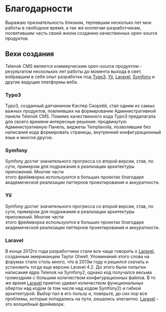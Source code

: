 # Благодарности

Выражаю признательность близким, терпевшим несколько лет мои работы
в свободное время, а так же коллегам-разработчикам, посвятившим часть своей жизни 
созданию качественных open-source продуктов.

## Вехи создания

Telenok CMS является коммерческим open-source продуктом - результатом нескольких лет работы до момента выхода в свет, вобравшим в себя опыт 
разработки под [Typo3](https://typo3.org/), [Yii](http://www.yiiframework.com/), 
[Laravel](https://laravel.com/), [Symfony](http://symfony.com/) и другие ведущие платформы веба.

### Typo3

Typo3, созданный датчанином Каспер Скорхёй, стал одним из самых важных продуктов, повлиявших 
на формирование Административной панели Telenok CMS. Помимо качественного кода Typo3 предалагала для своего времени интересные решения:
продвинутую Административную Панель, виджеты Templavoila, позволявшие без написания кода формировать страницы, 
внутренний конфигурационный язык и многое другое.

### Symfony

Symfony достиг значительного прогресса со второй версии, став, по сути, примером для подражания в реализации архитектуры приложений. Многие части  
этого фреймворка используются в больших проектах благодаря академической реализации паттернов проектирования и аккуратности.

### Yii

Symfony достиг значительного прогресса со второй версии, став, по сути, примером для подражания в реализации архитектуры приложений. Многие части  
этого фреймворка используются в больших проектах благодаря академической реализации паттернов проектирования и аккуратности.

### Laravel

В конце 2012го года разработчики стали все чаще говорить о [Laravel](https://laravel.com/), созданным американцем Taylor Otwell.
Упоминаний этого слова на форумах стало столь много, что в 2013м году я решился скачать и установить
тогда еще версию Laravel 4.2. До этого были попытки написания ядра Telenok на Symfony2, однако 
код получался весьма громоздким с большим количеством конфигурационных файлов. В то же время [Laravel](https://laravel.com/)
приятно удивил количеством функциональных оберток над кодом (в том числе над кодом Symfony2) и гибкой архитектурой. Выбор пал в его пользу и, 
поверьте, до сих пор все проблемы, которые попадались на пути, решались элегантно. [Laravel](https://laravel.com/) - это волшебный фреймворк.